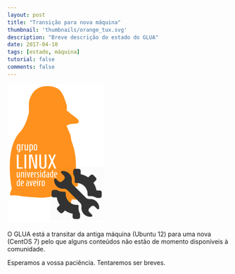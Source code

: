```yaml
---
layout: post
title: "Transição para nova máquina"
thumbnail: 'thumbnails/orange_tux.svg'
description: "Breve descrição do estado do GLUA"
date: 2017-04-10
tags: [estado, máquina]
tutorial: false
comments: false
---
```


![alt_text](fixing_glua.png)

O GLUA está a transitar da antiga máquina (Ubuntu 12) para uma nova (CentOS 7) pelo que alguns conteúdos não estão de momento disponíveis à comunidade.  

Esperamos a vossa paciência. Tentaremos ser breves.
